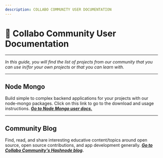```yaml
---
description: COLLABO COMMUNITY USER DOCUMENTATION
---
```


# 🎁 Collabo Community User Documentation

***

_In this guide, you will find the list of projects from our community that you can use in/for your own projects or that you can learn with._

***

## Node Mongo

Build simple to complex backend applications for your projects with our node-mongo packages. Click on this link to go to the download and usage instructions. [_**Go to Node Mongo user docs.**_](https://code-collabo.gitbook.io/node-mongo-user/)

***

## Community Blog

Find, read, and share interesting educative content/topics around open source, open source contributions, and app development generally. [_**Go to Collabo Community's Hashnode blog**_](https://collabocommunity.hashnode.dev/)_**.**_
